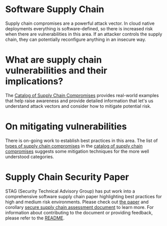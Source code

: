 Software Supply Chain 
=====================

Supply chain compromises are a powerful attack vector. In cloud native
deployments everything is software-defined, so there is increased risk when
there are vulnerabilities in this area. If an attacker controls the supply
chain, they can potentially reconfigure anything in an insecure way.

# What are supply chain vulnerabilities and their implications?

The [Catalog of Supply Chain Compromises](./compromises) provides real-world 
examples that help raise awareness and provide detailed information that 
let's us understand attack vectors and consider how to mitigate potential
risk.

# On mitigating vulnerabilities

There is on-going work to establish best practices in this area. The list of
[types of supply chain compromises](./compromises/compromise-definitions.md)
in the [catalog of supply chain compromises](./compromises) suggests some
mitigation techniques for the more well understood categories.

# Supply Chain Security Paper

STAG (Security Technical Advisory Group) has put work into a comprehensive software supply chain paper
highlighting best practices for high and medium risk environments. Please check 
out [the paper](./supply-chain-security-whitepaper/software-supply-chain-security-whitepaper.md) and corollary [secure supply chain assessment document](./supply-chain-security-whitepaper/secure-supply-chain-assessment.md) to learn more. 
For information about contributing to the document or providing feedback, please
refer to the [README](./supply-chain-security-whitepaper/README.md).
